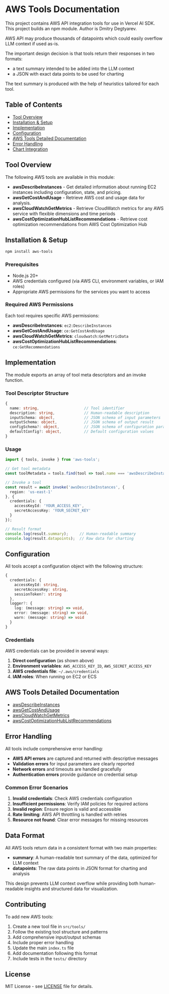 # AWS Tools Documentation

This project contains AWS API integration tools for use in Vercel AI SDK. This project builds an npm module.
Author is Dmitry Degtyarev.

AWS API may produce thousands of datapoints which could easily overflow LLM context if used as-is.

The important design decision is that tools return their responses in two formats:
- a text summary intended to be added into the LLM context
- a JSON with exact data points to be used for charting

The text summary is produced with the help of heuristics tailored for each tool.

## Table of Contents

- [Tool Overview](#tool-overview)
- [Installation & Setup](#installation--setup)
- [Implementation](#implementation)
- [Configuration](#configuration)
- [AWS Tools Detailed Documentation](#aws-tools-detailed-documentation)
- [Error Handling](#error-handling)
- [Chart Integration](#chart-integration)

## Tool Overview

The following AWS tools are available in this module:

- **awsDescribeInstances** - Get detailed information about running EC2 instances including configuration, state, 
and pricing.
- **awsGetCostAndUsage** - Retrieve AWS cost and usage data for analysis.
- **awsCloudWatchGetMetrics** - Retrieve CloudWatch metrics for any AWS service with flexible dimensions and time periods
- **awsCostOptimizationHubListRecommendations** - Retrieve cost optimization recommendations from AWS Cost Optimization Hub

## Installation & Setup

```bash
npm install aws-tools
```

### Prerequisites

- Node.js 20+ 
- AWS credentials configured (via AWS CLI, environment variables, or IAM roles)
- Appropriate AWS permissions for the services you want to access

### Required AWS Permissions

Each tool requires specific AWS permissions:

- **awsDescribeInstances**: `ec2:DescribeInstances`
- **awsGetCostAndUsage**: `ce:GetCostAndUsage`
- **awsCloudWatchGetMetrics**: `cloudwatch:GetMetricData`
- **awsCostOptimizationHubListRecommendations**: `ce:GetRecommendations`

## Implementation

The module exports an array of tool meta descriptors and an invoke function.

### Tool Descriptor Structure

```typescript
{
  name: string,                    // Tool identifier
  description: string,             // Human-readable description
  inputSchema: object,             // JSON schema of input parameters
  outputSchema: object,            // JSON schema of output result
  configSchema?: object,           // JSON schema of configuration parameters
  defaultConfig?: object,          // Default configuration values
}
```

### Usage

```typescript
import { tools, invoke } from 'aws-tools';

// Get tool metadata
const toolMetadata = tools.find(tool => tool.name === 'awsDescribeInstances');

// Invoke a tool
const result = await invoke('awsDescribeInstances', {
  region: 'us-east-1'
}, {
  credentials: {
    accessKeyId: 'YOUR_ACCESS_KEY',
    secretAccessKey: 'YOUR_SECRET_KEY'
  }
});

// Result format
console.log(result.summary);     // Human-readable summary
console.log(result.datapoints);  // Raw data for charting
```

## Configuration

All tools accept a configuration object with the following structure:

```typescript
{
  credentials: {
    accessKeyId: string,
    secretAccessKey: string,
    sessionToken?: string
  },
  logger?: {
    log: (message: string) => void,
    error: (message: string) => void,
    warn: (message: string) => void
  }
}
```

### Credentials

AWS credentials can be provided in several ways:

1. **Direct configuration** (as shown above)
2. **Environment variables**: `AWS_ACCESS_KEY_ID`, `AWS_SECRET_ACCESS_KEY`
3. **AWS credentials file**: `~/.aws/credentials`
4. **IAM roles**: When running on EC2 or ECS

## AWS Tools Detailed Documentation

- [awsDescribeInstances](./docs/awsDescribeInstances.md)
- [awsGetCostAndUsage](./docs/awsGetCostAndUsage.md)
- [awsCloudWatchGetMetrics](./docs/awsCloudWatchGetMetrics.md)
- [awsCostOptimizationHubListRecommendations](./docs/awsCostOptimizationHubListRecommendations.md)


## Error Handling

All tools include comprehensive error handling:

- **AWS API errors** are captured and returned with descriptive messages
- **Validation errors** for input parameters are clearly reported
- **Network errors** and timeouts are handled gracefully
- **Authentication errors** provide guidance on credential setup

### Common Error Scenarios

1. **Invalid credentials**: Check AWS credentials configuration
2. **Insufficient permissions**: Verify IAM policies for required actions
3. **Invalid region**: Ensure region is valid and accessible
4. **Rate limiting**: AWS API throttling is handled with retries
5. **Resource not found**: Clear error messages for missing resources

## Data Format

All AWS tools return data in a consistent format with two main properties:

- **summary**: A human-readable text summary of the data, optimized for LLM context
- **datapoints**: The raw data points in JSON format for charting and analysis

This design prevents LLM context overflow while providing both human-readable insights and structured data for visualization.

## Contributing

To add new AWS tools:

1. Create a new tool file in `src/tools/`
2. Follow the existing tool structure and patterns
3. Add comprehensive input/output schemas
4. Include proper error handling
5. Update the main `index.ts` file
6. Add documentation following this format
7. Include tests in the `tests/` directory

## License

MIT License - see [LICENSE](LICENSE) file for details. 